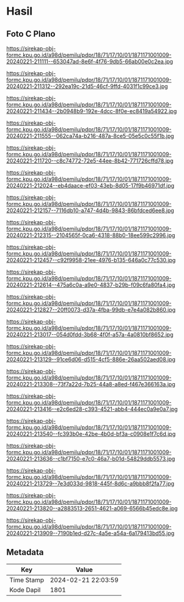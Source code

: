 # Hasil

## Foto C Plano

https://sirekap-obj-formc.kpu.go.id/a98d/pemilu/pdpr/18/71/17/10/01/1871171001009-20240221-211111--653047ad-8e6f-4f76-9db5-66ab00e0c2ea.jpg

https://sirekap-obj-formc.kpu.go.id/a98d/pemilu/pdpr/18/71/17/10/01/1871171001009-20240221-211312--292ea19c-21d5-46cf-9ffd-4031f1c99ce3.jpg

https://sirekap-obj-formc.kpu.go.id/a98d/pemilu/pdpr/18/71/17/10/01/1871171001009-20240221-211434--2b0948b9-192e-4dcc-8f0e-ec8419a54922.jpg

https://sirekap-obj-formc.kpu.go.id/a98d/pemilu/pdpr/18/71/17/10/01/1871171001009-20240221-211555--062ca74a-b216-487a-8ce5-05e5c0c55f1b.jpg

https://sirekap-obj-formc.kpu.go.id/a98d/pemilu/pdpr/18/71/17/10/01/1871171001009-20240221-211720--c8c74772-72e5-44ee-8b42-771726cffd78.jpg

https://sirekap-obj-formc.kpu.go.id/a98d/pemilu/pdpr/18/71/17/10/01/1871171001009-20240221-212024--eb4daace-ef03-43eb-8d05-17f9b46971df.jpg

https://sirekap-obj-formc.kpu.go.id/a98d/pemilu/pdpr/18/71/17/10/01/1871171001009-20240221-212157--7116db10-a747-4d4b-9843-86bfdced6ee8.jpg

https://sirekap-obj-formc.kpu.go.id/a98d/pemilu/pdpr/18/71/17/10/01/1871171001009-20240221-212315--2104565f-0ca6-4318-88b0-18ee599c2996.jpg

https://sirekap-obj-formc.kpu.go.id/a98d/pemilu/pdpr/18/71/17/10/01/1871171001009-20240221-212457--c92f9958-21ee-4976-b135-646a0c77c530.jpg

https://sirekap-obj-formc.kpu.go.id/a98d/pemilu/pdpr/18/71/17/10/01/1871171001009-20240221-212614--475a6c0a-a9e0-4837-b29b-f09c6fa80fa4.jpg

https://sirekap-obj-formc.kpu.go.id/a98d/pemilu/pdpr/18/71/17/10/01/1871171001009-20240221-212827--20ff0073-d37a-4fba-99db-e7e4a082b860.jpg

https://sirekap-obj-formc.kpu.go.id/a98d/pemilu/pdpr/18/71/17/10/01/1871171001009-20240221-213017--054d0fdd-3b68-4f0f-a57a-4a0810bf8652.jpg

https://sirekap-obj-formc.kpu.go.id/a98d/pemilu/pdpr/18/71/17/10/01/1871171001009-20240221-213129--91ce6d06-d515-4cf5-886e-26aa502aed08.jpg

https://sirekap-obj-formc.kpu.go.id/a98d/pemilu/pdpr/18/71/17/10/01/1871171001009-20240221-213308--73f7a22d-7b25-44a8-a8ed-f467e366163a.jpg

https://sirekap-obj-formc.kpu.go.id/a98d/pemilu/pdpr/18/71/17/10/01/1871171001009-20240221-213416--e2c6ed28-c393-4521-abb4-444ec0a9e0a7.jpg

https://sirekap-obj-formc.kpu.go.id/a98d/pemilu/pdpr/18/71/17/10/01/1871171001009-20240221-213540--fc393b0e-42be-4b0d-bf3a-c0908e1f7c6d.jpg

https://sirekap-obj-formc.kpu.go.id/a98d/pemilu/pdpr/18/71/17/10/01/1871171001009-20240221-213636--c1bf7150-e7c0-46a7-b01d-54829ddb5573.jpg

https://sirekap-obj-formc.kpu.go.id/a98d/pemilu/pdpr/18/71/17/10/01/1871171001009-20240221-213729--7e3d033d-9818-445f-8d6c-a9bbb8f2fa77.jpg

https://sirekap-obj-formc.kpu.go.id/a98d/pemilu/pdpr/18/71/17/10/01/1871171001009-20240221-213820--a2883513-2651-4621-a069-6566b45edc8e.jpg

https://sirekap-obj-formc.kpu.go.id/a98d/pemilu/pdpr/18/71/17/10/01/1871171001009-20240221-213909--7190b1ed-d27c-4a5e-a54a-6a179413bd55.jpg


## Metadata

| Key        | Value               |
| ---------- | ------------------- |
| Time Stamp | 2024-02-21 22:03:59 |
| Kode Dapil | 1801                |



